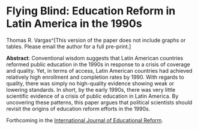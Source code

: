 # Flying Blind: Education Reform in Latin America in the 1990s

Thomas R. Vargas^[This version of the paper does not include graphs or tables. Please email the author for a full pre-print.]

**Abstract**: Conventional wisdom suggests that Latin American countries reformed public education in the 1990s in response to a crisis of coverage and quality.  Yet, in terms of access, Latin American countries had achieved relatively high enrollment and completion rates by 1990.  With regards to quality, there was simply no high-quality evidence showing weak or lowering standards. In short, by the early 1990s, there was very little scientific evidence of a crisis of public education in Latin America. By uncovering these patterns, this paper argues that political scientists should revisit the origins of education reform efforts in the 1990s.

Forthcoming in the [International Journal of Educational Reform](https://journals.sagepub.com/home/ref).